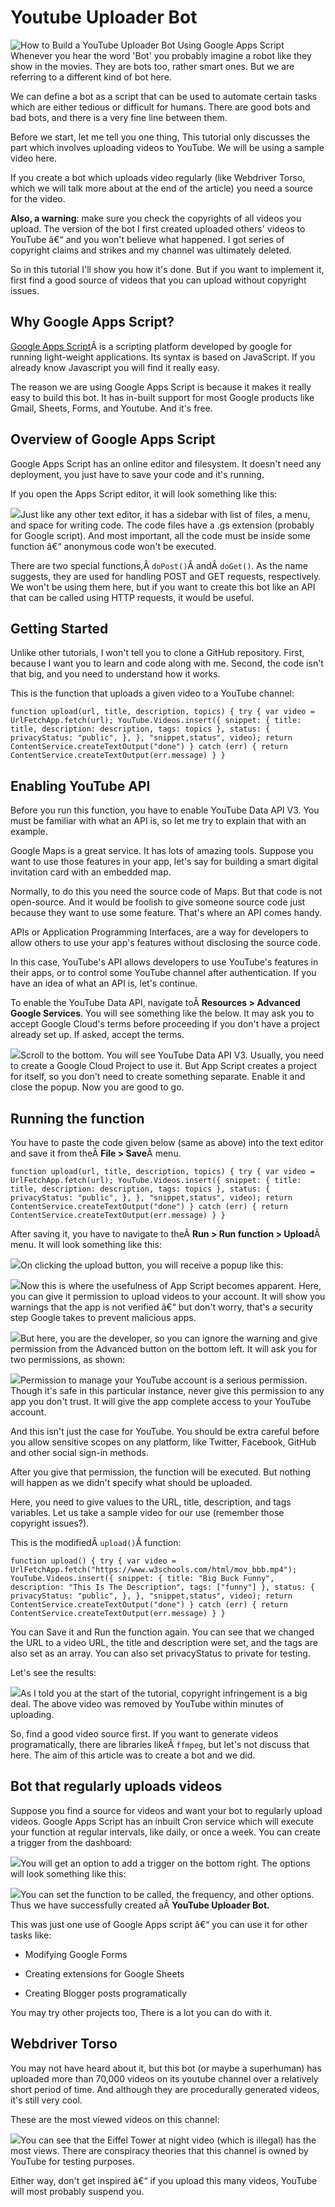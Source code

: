 # Youtube Uploader Bot

![How to Build a YouTube Uploader Bot Using Google Apps Script](https://images.unsplash.com/photo-1527430253228-e93688616381?ixlib=rb-1.2.1&q=80&fm=jpg&crop=entropy&cs=tinysrgb&w=2000&fit=max&ixid=eyJhcHBfaWQiOjExNzczfQ)Whenever you hear the word 'Bot' you probably imagine a robot like they show in the movies. They are bots too, rather smart ones. But we are referring to a different kind of bot here.

We can define a bot as a script that can be used to automate certain tasks which are either tedious or difficult for humans. There are good bots and bad bots, and there is a very fine line between them.

Before we start, let me tell you one thing, This tutorial only discusses the part which involves uploading videos to YouTube. We will be using a sample video here.

If you create a bot which uploads video regularly (like Webdriver Torso, which we will talk more about at the end of the article) you need a source for the video.

**Also, a warning**: make sure you check the copyrights of all videos you upload. The version of the bot I first created uploaded others' videos to YouTube â€“ and you won't believe what happened. I got series of copyright claims and strikes and my channel was ultimately deleted.

So in this tutorial I'll show you how it's done. But if you want to implement it, first find a good source of videos that you can upload without copyright issues.

## **Why Google Apps Script?**

[Google Apps Script](https://www.google.com/script/start/)Â is a scripting platform developed by google for running light-weight applications. Its syntax is based on JavaScript. If you already know Javascript you will find it really easy.

The reason we are using Google Apps Script is because it makes it really easy to build this bot. It has in-built support for most Google products like Gmail, Sheets, Forms, and Youtube. And it's free.

## **Overview of Google Apps Script**

Google Apps Script has an online editor and filesystem. It doesn't need any deployment, you just have to save your code and it's running.

If you open the Apps Script editor, it will look something like this:

![](https://www.freecodecamp.org/news/content/images/2020/08/Screenshot--13-.png)Just like any other text editor, it has a sidebar with list of files, a menu, and space for writing code. The code files have a .gs extension (probably for Google script). And most important, all the code must be inside some function â€“ anonymous code won't be executed.

There are two special functions,Â `doPost()`Â andÂ `doGet()`. As the name suggests, they are used for handling POST and GET requests, respectively. We won't be using them here, but if you want to create this bot like an API that can be called using HTTP requests, it would be useful.

## **Getting Started**

Unlike other tutorials, I won't tell you to clone a GitHub repository. First, because I want you to learn and code along with me. Second, the code isn't that big, and you need to understand how it works.

This is the function that uploads a given video to a YouTube channel:

`function upload(url, title, description, topics) { try { var video = UrlFetchApp.fetch(url); YouTube.Videos.insert({ snippet: { title: title, description: description, tags: topics }, status: { privacyStatus: "public", }, }, "snippet,status", video); return ContentService.createTextOutput("done") } catch (err) { return ContentService.createTextOutput(err.message) } }`

## **Enabling YouTube API**

Before you run this function, you have to enable YouTube Data API V3. You must be familiar with what an API is, so let me try to explain that with an example.

Google Maps is a great service. It has lots of amazing tools. Suppose you want to use those features in your app, let's say for building a smart digital invitation card with an embedded map.

Normally, to do this you need the source code of Maps. But that code is not open-source. And it would be foolish to give someone source code just because they want to use some feature. That's where an API comes handy.

APIs or Application Programming Interfaces, are a way for developers to allow others to use your app's features without disclosing the source code.

In this case, YouTube's API allows developers to use YouTube's features in their apps, or to control some YouTube channel after authentication. If you have an idea of what an API is, let's continue.

To enable the YouTube Data API, navigate toÂ **Resources > Advanced Google Services**. You will see something like the below. It may ask you to accept Google Cloud's terms before proceeding if you don't have a project already set up. If asked, accept the terms.

![](https://www.freecodecamp.org/news/content/images/2020/08/image-73.png)Scroll to the bottom. You will see YouTube Data API V3. Usually, you need to create a Google Cloud Project to use it. But App Script creates a project for itself, so you don't need to create something separate. Enable it and close the popup. Now you are good to go.

## **Running the function**

You have to paste the code given below (same as above) into the text editor and save it from theÂ **File > Save**Â menu.

`function upload(url, title, description, topics) { try { var video = UrlFetchApp.fetch(url); YouTube.Videos.insert({ snippet: { title: title, description: description, tags: topics }, status: { privacyStatus: "public", }, }, "snippet,status", video); return ContentService.createTextOutput("done") } catch (err) { return ContentService.createTextOutput(err.message) } }`

After saving it, you have to navigate to theÂ **Run > Run function > Upload**Â menu. It will look something like this:

![](https://www.freecodecamp.org/news/content/images/2020/08/Screenshot--11--1.png)On clicking the upload button, you will receive a popup like this:

![](https://www.freecodecamp.org/news/content/images/2020/08/image-74.png)Now this is where the usefulness of App Script becomes apparent. Here, you can give it permission to upload videos to your account. It will show you warnings that the app is not verified â€“ but don't worry, that's a security step Google takes to prevent malicious apps.

![](https://www.freecodecamp.org/news/content/images/2020/08/image-75.png)But here, you are the developer, so you can ignore the warning and give permission from the Advanced button on the bottom left. It will ask you for two permissions, as shown:

![](https://www.freecodecamp.org/news/content/images/2020/08/Capture-1.PNG)Permission to manage your YouTube account is a serious permission. Though it's safe in this particular instance, never give this permission to any app you don't trust. It will give the app complete access to your YouTube account.

And this isn't just the case for YouTube. You should be extra careful before you allow sensitive scopes on any platform, like Twitter, Facebook, GitHub and other social sign-in methods.

After you give that permission, the function will be executed. But nothing will happen as we didn't specify what should be uploaded.

Here, you need to give values to the URL, title, description, and tags variables. Let us take a sample video for our use (remember those copyright issues?).

This is the modifiedÂ `upload()`Â function:

`function upload() { try { var video = UrlFetchApp.fetch("https://www.w3schools.com/html/mov_bbb.mp4"); YouTube.Videos.insert({ snippet: { title: "Big Buck Funny", description: "This Is The Description", tags: ["funny"] }, status: { privacyStatus: "public", }, }, "snippet,status", video); return ContentService.createTextOutput("done") } catch (err) { return ContentService.createTextOutput(err.message) } }`

You can Save it and Run the function again. You can see that we changed the URL to a video URL, the title and description were set, and the tags are also set as an array. You can also set privacyStatus to private for testing.

Let's see the results:

![](https://www.freecodecamp.org/news/content/images/2020/08/image-78.png)As I told you at the start of the tutorial, copyright infringement is a big deal. The above video was removed by YouTube within minutes of uploading.

So, find a good video source first. If you want to generate videos programatically, there are libraries likeÂ `ffmpeg`, but let's not discuss that here. The aim of this article was to create a bot and we did.

## **Bot that regularly uploads videos**

Suppose you find a source for videos and want your bot to regularly upload videos. Google Apps Script has an inbuilt Cron service which will execute your function at regular intervals, like daily, or once a week. You can create a trigger from the dashboard:

![](https://www.freecodecamp.org/news/content/images/2020/08/image-79.png)You will get an option to add a trigger on the bottom right. The options will look something like this:

![](https://www.freecodecamp.org/news/content/images/2020/08/image-80.png)You can set the function to be called, the frequency, and other options. Thus we have successfully created aÂ **YouTube Uploader Bot.**

This was just one use of Google Apps script â€“ you can use it for other tasks like:

* Modifying Google Forms

* Creating extensions for Google Sheets

* Creating Blogger posts programatically

You may try other projects too, There is a lot you can do with it.

## **Webdriver Torso**

You may not have heard about it, but this bot (or maybe a superhuman) has uploaded more than 70,000 videos on its youtube channel over a relatively short period of time. And although they are procedurally generated videos, it's still very cool.

These are the most viewed videos on this channel:

![](https://www.freecodecamp.org/news/content/images/2020/08/image-81.png)You can see that the Eiffel Tower at night video (which is illegal) has the most views. There are conspiracy theories that this channel is owned by YouTube for testing purposes.

Either way, don't get inspired â€“ if you upload this many videos, YouTube will most probably suspend you.
